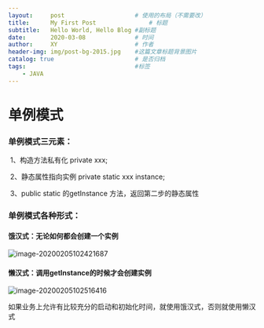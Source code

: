 ```yaml
---
layout:     post                    # 使用的布局（不需要改）
title:      My First Post               # 标题 
subtitle:   Hello World, Hello Blog #副标题
date:       2020-03-08              # 时间
author:     XY                      # 作者
header-img: img/post-bg-2015.jpg    #这篇文章标题背景图片
catalog: true                       # 是否归档
tags:                               #标签
    - JAVA
---
```


# 单例模式

### 单例模式三元素：

​	1、构造方法私有化      private xxx;

​	2、静态属性指向实例   private static xxx instance;

​	3、public static 的getInstance 方法，返回第二步的静态属性

### 单例模式各种形式：

####	饿汉式：无论如何都会创建一个实例  

![image-20200205102421687](C:\Users\Administrator\AppData\Roaming\Typora\typora-user-images\image-20200205102421687.png)

#### 懒汉式：调用getInstance的时候才会创建实例

![image-20200205102516416](C:\Users\Administrator\AppData\Roaming\Typora\typora-user-images\image-20200205102516416.png)

​	 如果业务上允许有比较充分的启动和初始化时间，就使用饿汉式，否则就使用懒汉式 

